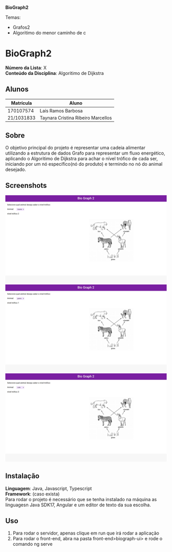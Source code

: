**BioGraph2** 

Temas:
 - Grafos2
 - Algoritimo do menor caminho de c

# BioGraph2

**Número da Lista**: X<br>
**Conteúdo da Disciplina**: Algoritimo de Dijkstra<br>

## Alunos
|Matrícula | Aluno |
| -- | -- |
| 170107574  |  Laís Ramos Barbosa|
|21/1031833  |  Taynara Cristina Ribeiro Marcellos |

## Sobre 
O objetivo principal do projeto é representar uma cadeia alimentar utilizando a estrutura de dados Grafo para representar um fluxo energético, aplicando o Algoritimo de Dijkstra para achar o nível trófico de cada ser, iniciando por um nó específico(nó do produto) e termindo no nó do animal desejado.

## Screenshots
![Image1](./img/img1.jpeg)
![Image2](./img/img2.jpeg)
![Image3](./img/img3.jpeg)

## Instalação 
**Linguagem**: Java, Javascript, Typescript<br>
**Framework**: (caso exista)<br>
Para rodar o projeto é necessário que se tenha instalado na máquina as linguagesn Java SDK17, Angular e um editor de texto da sua escolha.

## Uso 
1. Para rodar o servidor, apenas clique em run que irá rodar a aplicação
2. Para rodar o front-end, abra na pasta front-end>biograph-ui> e rode o comando ng serve






